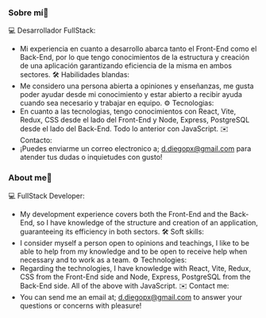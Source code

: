 ### Sobre mí👋

💻 Desarrollador FullStack:
- Mi experiencia en cuanto a desarrollo abarca tanto el Front-End como el Back-End, por lo que tengo conocimientos de la estructura y creación de una aplicación garantizando eficiencia de la misma en ambos sectores.
🛠️ Habilidades blandas:
- Me considero una persona abierta a opiniones y enseñanzas, me gusta poder ayudar desde mi conocimiento y estar abierto a recibir ayuda cuando sea necesario y trabajar en equipo.
⚙️ Tecnologias:
- En cuanto a las tecnologias, tengo conocimientos con React, Vite, Redux, CSS desde el lado del Front-End y Node, Express, PostgreSQL desde el lado del Back-End. Todo lo anterior con JavaScript.
✉️ Contacto:
- ¡Puedes enviarme un correo electronico a; d.diegopx@gmail.com para atender tus dudas o inquietudes con gusto!

### About me👋

💻 FullStack Developer:
- My development experience covers both the Front-End and the Back-End, so I have knowledge of the structure and creation of an application, guaranteeing its efficiency in both sectors.
🛠️ Soft skills:
- I consider myself a person open to opinions and teachings, I like to be able to help from my knowledge and to be open to receive help when necessary and to work as a team.
⚙️ Technologies:
- Regarding the technologies, I have knowledge with React, Vite, Redux, CSS from the Front-End side and Node, Express, PostgreSQL from the Back-End side. All of the above with JavaScript.
✉️ Contact me:
- You can send me an email at; d.diegopx@gmail.com to answer your questions or concerns with pleasure!

